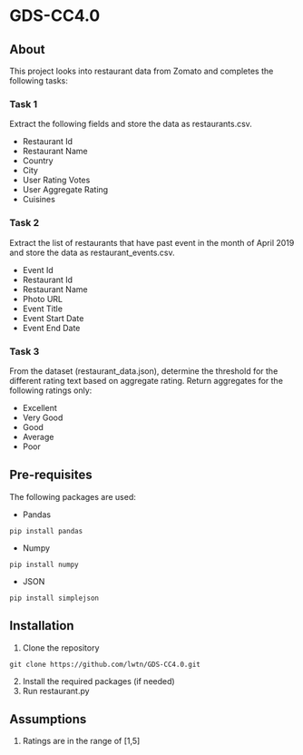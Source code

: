 # GDS-CC4.0
## About
This project looks into restaurant data from Zomato and completes the following tasks:
### Task 1
Extract the following fields and store the data as restaurants.csv.
- Restaurant Id
- Restaurant Name
- Country
- City
- User Rating Votes
- User Aggregate Rating
- Cuisines

### Task 2
Extract the list of restaurants that have past event in the month of April 2019 and store the data as restaurant_events.csv.
- Event Id
- Restaurant Id
- Restaurant Name
- Photo URL
- Event Title
- Event Start Date
- Event End Date

### Task 3
From the dataset (restaurant_data.json), determine the threshold for the different rating text based on aggregate rating. Return aggregates for the following ratings only:
- Excellent
- Very Good
- Good
- Average
- Poor

## Pre-requisites
The following packages are used:
- Pandas
``` pandas
pip install pandas
```
- Numpy
``` numpy
pip install numpy
```
- JSON
``` numpy
pip install simplejson
```


## Installation
1. Clone the repository
```
git clone https://github.com/lwtn/GDS-CC4.0.git
```
2. Install the required packages (if needed)
3. Run restaurant.py

## Assumptions
1. Ratings are in the range of [1,5]







